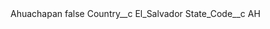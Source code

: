<?xml version="1.0" encoding="UTF-8"?>
<CustomMetadata xmlns="http://soap.sforce.com/2006/04/metadata" xmlns:xsi="http://www.w3.org/2001/XMLSchema-instance" xmlns:xsd="http://www.w3.org/2001/XMLSchema">
    <label>Ahuachapan</label>
    <protected>false</protected>
    <values>
        <field>Country__c</field>
        <value xsi:type="xsd:string">El_Salvador</value>
    </values>
    <values>
        <field>State_Code__c</field>
        <value xsi:type="xsd:string">AH</value>
    </values>
</CustomMetadata>
